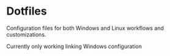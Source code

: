 # Dotfiles

Configuration files for both Windows and Linux workflows and customizations.

Currently only working linking Windows configuration
